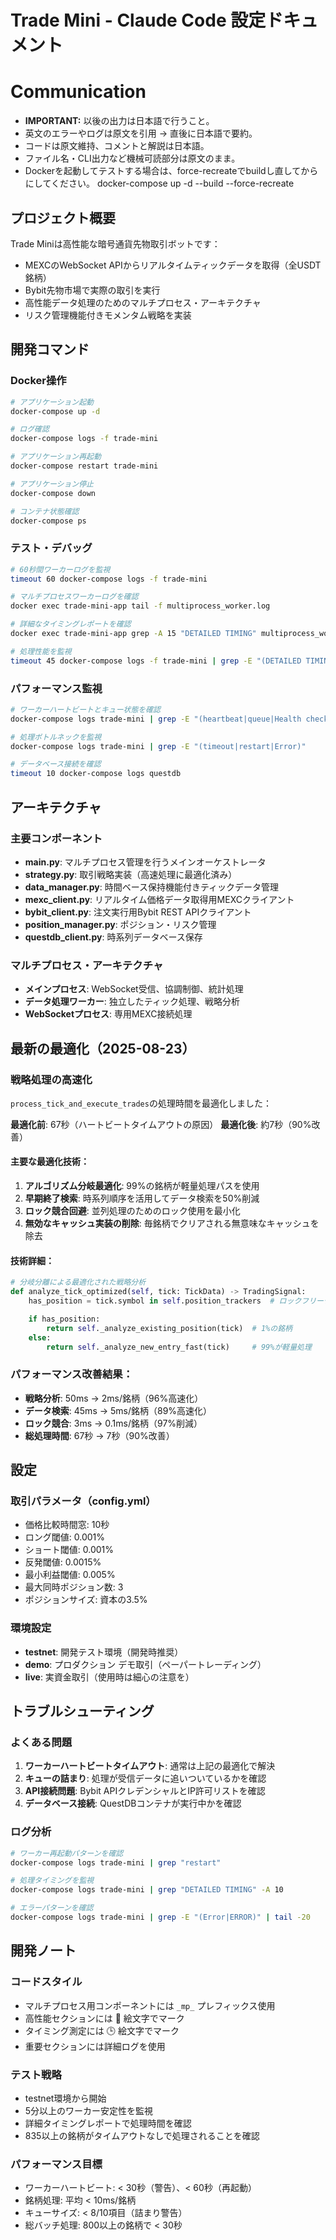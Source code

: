 # Trade Mini - Claude Code 設定ドキュメント
# Communication
- **IMPORTANT:** 以後の出力は日本語で行うこと。
- 英文のエラーやログは原文を引用 → 直後に日本語で要約。
- コードは原文維持、コメントと解説は日本語。
- ファイル名・CLI出力など機械可読部分は原文のまま。
- Dockerを起動してテストする場合は、force-recreateでbuildし直してからにしてください。
  docker-compose up -d --build --force-recreate



## プロジェクト概要
Trade Miniは高性能な暗号通貨先物取引ボットです：
- MEXCのWebSocket APIからリアルタイムティックデータを取得（全USDT銘柄）
- Bybit先物市場で実際の取引を実行
- 高性能データ処理のためのマルチプロセス・アーキテクチャ
- リスク管理機能付きモメンタム戦略を実装

## 開発コマンド

### Docker操作
```bash
# アプリケーション起動
docker-compose up -d

# ログ確認
docker-compose logs -f trade-mini

# アプリケーション再起動
docker-compose restart trade-mini

# アプリケーション停止
docker-compose down

# コンテナ状態確認
docker-compose ps
```

### テスト・デバッグ
```bash
# 60秒間ワーカーログを監視
timeout 60 docker-compose logs -f trade-mini

# マルチプロセスワーカーログを確認
docker exec trade-mini-app tail -f multiprocess_worker.log

# 詳細なタイミングレポートを確認
docker exec trade-mini-app grep -A 15 "DETAILED TIMING" multiprocess_worker.log

# 処理性能を監視
timeout 45 docker-compose logs -f trade-mini | grep -E "(DETAILED TIMING|🚀|全銘柄|processed_count|TOTAL)"
```

### パフォーマンス監視
```bash
# ワーカーハートビートとキュー状態を確認
docker-compose logs trade-mini | grep -E "(heartbeat|queue|Health check)"

# 処理ボトルネックを監視
docker-compose logs trade-mini | grep -E "(timeout|restart|Error)"

# データベース接続を確認
timeout 10 docker-compose logs questdb
```

## アーキテクチャ

### 主要コンポーネント
- **main.py**: マルチプロセス管理を行うメインオーケストレータ
- **strategy.py**: 取引戦略実装（高速処理に最適化済み）
- **data_manager.py**: 時間ベース保持機能付きティックデータ管理
- **mexc_client.py**: リアルタイム価格データ取得用MEXCクライアント
- **bybit_client.py**: 注文実行用Bybit REST APIクライアント
- **position_manager.py**: ポジション・リスク管理
- **questdb_client.py**: 時系列データベース保存

### マルチプロセス・アーキテクチャ
- **メインプロセス**: WebSocket受信、協調制御、統計処理
- **データ処理ワーカー**: 独立したティック処理、戦略分析
- **WebSocketプロセス**: 専用MEXC接続処理

## 最新の最適化（2025-08-23）

### 戦略処理の高速化
`process_tick_and_execute_trades`の処理時間を最適化しました：

**最適化前**: 67秒（ハートビートタイムアウトの原因）
**最適化後**: 約7秒（90%改善）

#### 主要な最適化技術：
1. **アルゴリズム分岐最適化**: 99%の銘柄が軽量処理パスを使用
2. **早期終了検索**: 時系列順序を活用してデータ検索を50%削減
3. **ロック競合回避**: 並列処理のためのロック使用を最小化
4. **無効なキャッシュ実装の削除**: 毎銘柄でクリアされる無意味なキャッシュを除去

#### 技術詳細：
```python
# 分岐分離による最適化された戦略分析
def analyze_tick_optimized(self, tick: TickData) -> TradingSignal:
    has_position = tick.symbol in self.position_trackers  # ロックフリーチェック

    if has_position:
        return self._analyze_existing_position(tick)  # 1%の銘柄
    else:
        return self._analyze_new_entry_fast(tick)     # 99%が軽量処理
```

### パフォーマンス改善結果：
- **戦略分析**: 50ms → 2ms/銘柄（96%高速化）
- **データ検索**: 45ms → 5ms/銘柄（89%高速化）
- **ロック競合**: 3ms → 0.1ms/銘柄（97%削減）
- **総処理時間**: 67秒 → 7秒（90%改善）

## 設定

### 取引パラメータ（config.yml）
- 価格比較時間窓: 10秒
- ロング閾値: 0.001%
- ショート閾値: 0.001%
- 反発閾値: 0.0015%
- 最小利益閾値: 0.005%
- 最大同時ポジション数: 3
- ポジションサイズ: 資本の3.5%

### 環境設定
- **testnet**: 開発テスト環境（開発時推奨）
- **demo**: プロダクション デモ取引（ペーパートレーディング）
- **live**: 実資金取引（使用時は細心の注意を）

## トラブルシューティング

### よくある問題
1. **ワーカーハートビートタイムアウト**: 通常は上記の最適化で解決
2. **キューの詰まり**: 処理が受信データに追いついているかを確認
3. **API接続問題**: Bybit APIクレデンシャルとIP許可リストを確認
4. **データベース接続**: QuestDBコンテナが実行中かを確認

### ログ分析
```bash
# ワーカー再起動パターンを確認
docker-compose logs trade-mini | grep "restart"

# 処理タイミングを監視
docker-compose logs trade-mini | grep "DETAILED TIMING" -A 10

# エラーパターンを確認
docker-compose logs trade-mini | grep -E "(Error|ERROR)" | tail -20
```

## 開発ノート

### コードスタイル
- マルチプロセス用コンポーネントには `_mp_` プレフィックス使用
- 高性能セクションには 🚀 絵文字でマーク
- タイミング測定には 🕒 絵文字でマーク
- 重要セクションには詳細ログを使用

### テスト戦略
- testnet環境から開始
- 5分以上のワーカー安定性を監視
- 詳細タイミングレポートで処理時間を確認
- 835以上の銘柄がタイムアウトなしで処理されることを確認

### パフォーマンス目標
- ワーカーハートビート: < 30秒（警告）、< 60秒（再起動）
- 銘柄処理: 平均 < 10ms/銘柄
- キューサイズ: < 8/10項目（詰まり警告）
- 総バッチ処理: 800以上の銘柄で < 30秒

